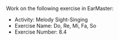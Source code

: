 Work on the following exercise in EarMaster:
- Activity: Melody Sight-Singing
- Exercise Name: Do, Re, Mi, Fa, So
- Exercise Number: 8.4

